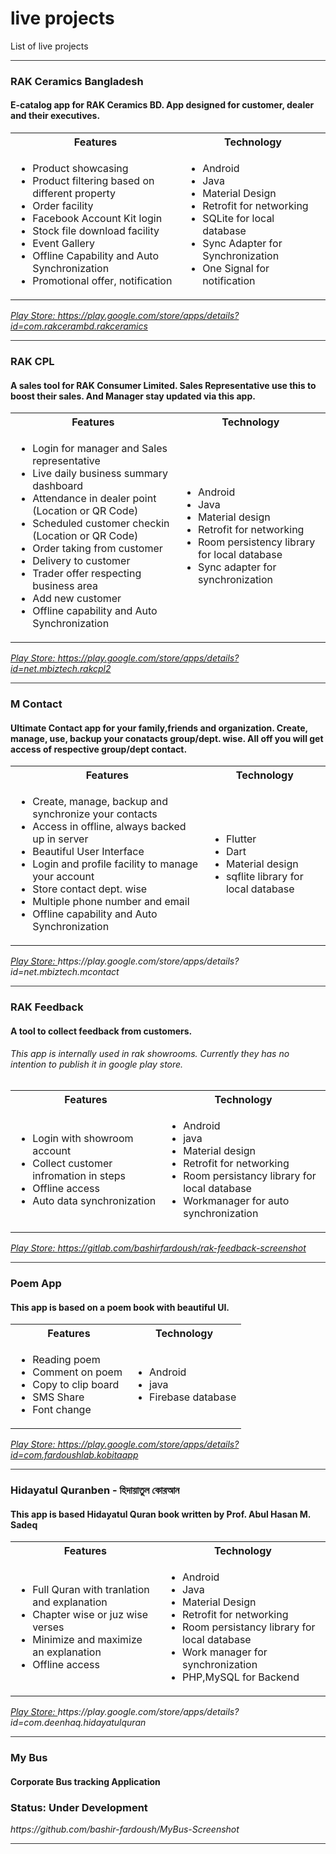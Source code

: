 # live projects
List of live projects
<hr style="height:1px;  border:none; color:#333; background-color:#333;" />


<h3>RAK Ceramics Bangladesh</h3>
<h4>E-catalog app for RAK Ceramics BD. App designed for customer, dealer and their executives.</h4>
<table >
  <tr>
    <th>
      <b>Features</b>
    </th>
    <th>
      <b>Technology</b>
    </th>
  </tr>
  <tr>
    <td>
      <ul>
        <li>Product showcasing</li>
        <li>Product filtering based on different property</li>
        <li>Order facility </li>
        <li>Facebook Account Kit login</li>
        <li>Stock file download facility</li> 
        <li>Event Gallery</li>
        <li>Offline Capability and Auto Synchronization</li>
        <li>Promotional offer, notification</li>
      </ul>
    </td>
    <td>
      <ul>
        <li>Android</li>
        <li>Java</li>
        <li>Material Design</li>
        <li>Retrofit for networking</li>
        <li>SQLite for local database</li>
        <li>Sync Adapter for Synchronization</li>
        <li>One Signal for notification</li>
      </ul>
    </td>
  </tr>
 </table>

<i><a href="https://play.google.com/store/apps/details?id=com.rakcerambd.rakceramics">Play Store: </a> https://play.google.com/store/apps/details?id=com.rakcerambd.rakceramics</i>

<hr style="height:1px;  border:none; color:#333; background-color:#333;" />

<h3>RAK CPL</h3>
<h4>A sales tool for RAK Consumer Limited. Sales Representative use this to boost their sales. And Manager stay updated via this app. </h4>
<table >
  <tr>
    <th>
      <b>Features</b>
    </th>
    <th>
      <b>Technology</b>
    </th>
  </tr>
  <tr>
    <td>
      <ul>
        <li>Login for manager and Sales representative</li>
        <li>Live daily business summary dashboard</li>
        <li>Attendance in dealer point (Location or QR Code)</li>
        <li>Scheduled customer checkin (Location or QR Code)</li>
        <li>Order taking from customer</li>
        <li>Delivery to customer</li> 
        <li>Trader offer respecting business area</li> 
        <li>Add new customer</li>
        <li>Offline capability and Auto Synchronization</li>
      </ul>
    </td>
    <td>
      <ul>
        <li>Android</li>
        <li>Java</li>
        <li>Material design</li>
        <li>Retrofit for networking</li>
        <li>Room persistency library for local database</li>
        <li>Sync adapter for synchronization</li>
      </ul>
    </td>
  </tr>
 </table>

<i><a href="https://play.google.com/store/apps/details?id=net.mbiztech.rakcpl2">Play Store: </a> https://play.google.com/store/apps/details?id=net.mbiztech.rakcpl2 </i>

<hr style="height:1px;  border:none; color:#333; background-color:#333;" />

<h3>M Contact<h4>
<h4>Ultimate Contact app for your family,friends and organization. Create, manage, use, backup your conatacts group/dept. wise. All off you will get access of respective group/dept contact.</h4>
  <table >
  <tr>
    <th>
      <b>Features</b>
    </th>
    <th>
      <b>Technology</b>
    </th>
  </tr>
  <tr>
    <td>
      <ul>
        <li>Create, manage, backup and synchronize your contacts</li>
        <li>Access in offline, always backed up in server</li>
        <li>Beautiful User Interface</li>
        <li>Login and profile facility to manage your account</li>
        <li> Store contact dept. wise</li>
        <li>Multiple phone number and email</li> 
        <li>Offline capability and Auto Synchronization</li>
      </ul>
    </td>
    <td>
      <ul>
        <li>Flutter</li>
        <li>Dart</li>
        <li>Material design</li>
        <li>sqflite library for local database</li>
      </ul>
    </td>
  </tr>
 </table>
<i><a href="https://play.google.com/store/apps/details?id=net.mbiztech.mcontact">Play Store: </a> 
  https://play.google.com/store/apps/details?id=net.mbiztech.mcontact</i>

<hr style="height:1px;  border:none; color:#333; background-color:#333;" />
<h3>RAK Feedback</h3>
<h4>A tool to collect feedback from customers.</h4>
<h6>This app is internally used in rak showrooms. Currently they has no intention to publish it in google play store. </h6>
<table >
  <tr>
    <th>
      <b>Features</b>
    </th>
    <th>
      <b>Technology</b>
    </th>
  </tr>
  <tr>
    <td>
      <ul>
        <li>Login with showroom account</li>
        <li>Collect customer infromation in steps</li>
        <li>Offline access</li>
        <li>Auto data synchronization</li>
      </ul>
    </td>
    <td>
      <ul>
        <li>Android</li>
        <li>java</li>
        <li>Material design</li>
        <li>Retrofit for networking</li>
        <li>Room persistancy library for local database</li>
        <li>Workmanager for auto synchronization</li>
      </ul>
    </td>
  </tr>
 </table>

<i><a href="https://gitlab.com/bashirfardoush/rak-feedback-screenshot">Play Store: </a> https://gitlab.com/bashirfardoush/rak-feedback-screenshot </i>

<hr style="height:1px;  border:none; color:#333; background-color:#333;" />

<h3>Poem App</h3>
<h4>This app is based on a poem book with beautiful UI.</h4>
<table >
  <tr>
    <th>
      <b>Features</b>
    </th>
    <th>
      <b>Technology</b>
    </th>
  </tr>
  <tr>
    <td>
      <ul>
        <li>Reading poem</li>
        <li>Comment on poem</li>
        <li>Copy to clip board</li>
        <li>SMS Share</li> 
        <li>Font change</li>
      </ul>
    </td>
    <td>
      <ul>
        <li>Android</li>
        <li>java</li>
        <li>Firebase database</li>
      </ul>
    </td>
  </tr>
 </table>

<i><a href="https://play.google.com/store/apps/details?id=com.fardoushlab.kobitaapp">Play Store: </a> https://play.google.com/store/apps/details?id=com.fardoushlab.kobitaapp </i>

<hr style="height:1px;  border:none; color:#333; background-color:#333;" />

<h3> Hidayatul Quranben - হিদায়াতুল কোরআন</h3>
<h4>This app is based Hidayatul Quran book written by Prof. Abul Hasan M. Sadeq</h4>

<table >
  <tr>
    <th>
      <b>Features</b>
    </th>
    <th>
      <b>Technology</b>
    </th>
  </tr>
  <tr>
    <td>
      <ul>
        <li>Full Quran with tranlation and explanation</li>
        <li>Chapter wise or juz wise verses</li>
        <li>Minimize and maximize an explanation</li>
        <li>Offline access</li> 
      </ul>
    </td>
    <td>
      <ul>
        <li>Android</li>
        <li>Java</li>
        <li>Material Design</li>
        <li>Retrofit for networking</li>
        <li>Room persistancy library for local database</li> 
        <li>Work manager for synchronization</li>
        <li>PHP,MySQL for Backend</li>
      </ul>
    </td>
  </tr>
 </table>
<i><a href="https://play.google.com/store/apps/details?id=com.deenhaq.hidayatulquran">Play Store: </a>https://play.google.com/store/apps/details?id=com.deenhaq.hidayatulquran</i>

<hr style="height:1px;  border:none; color:#333; background-color:#333;" />

<h3>My Bus </h3>
<h4>Corporate Bus tracking Application </h4>

<h3>Status: Under Development</h4>
<i> https://github.com/bashir-fardoush/MyBus-Screenshot</i>

<hr style="height:1px;  border:none; color:#333; background-color:#333;" />


